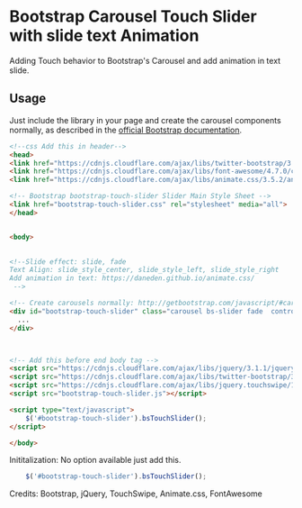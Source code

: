Bootstrap Carousel Touch Slider with slide text Animation
========================

Adding Touch behavior to Bootstrap's Carousel and add animation in text slide.

## Usage

Just include the library in your page and create the carousel components
normally, as described in the [official Bootstrap documentation](http://getbootstrap.com/javascript/#carousel).


```html
<!--css Add this in header-->
<head>
<link href="https://cdnjs.cloudflare.com/ajax/libs/twitter-bootstrap/3.3.7/css/bootstrap.min.css" rel="stylesheet" media="all">
<link href="https://cdnjs.cloudflare.com/ajax/libs/font-awesome/4.7.0/css/font-awesome.min.css" rel="stylesheet" media="all">
<link href="https://cdnjs.cloudflare.com/ajax/libs/animate.css/3.5.2/animate.min.css" rel="stylesheet" media="all">

<!-- Bootstrap bootstrap-touch-slider Slider Main Style Sheet -->
<link href="bootstrap-touch-slider.css" rel="stylesheet" media="all">
</head>


<body>
        

<!--Slide effect: slide, fade 
Text Align: slide_style_center, slide_style_left, slide_style_right
Add animation in text: https://daneden.github.io/animate.css/
 -->

<!-- Create carousels normally: http://getbootstrap.com/javascript/#carousel -->
<div id="bootstrap-touch-slider" class="carousel bs-slider fade  control-round indicators-line" data-ride="carousel">
  ...
</div>



<!-- Add this before end body tag -->
<script src="https://cdnjs.cloudflare.com/ajax/libs/jquery/3.1.1/jquery.min.js"></script>
<script src="https://cdnjs.cloudflare.com/ajax/libs/twitter-bootstrap/3.3.7/js/bootstrap.min.js"></script>
<script src="https://cdnjs.cloudflare.com/ajax/libs/jquery.touchswipe/1.6.18/jquery.touchSwipe.min.js"></script>
<script src="bootstrap-touch-slider.js"></script>

<script type="text/javascript">
    $('#bootstrap-touch-slider').bsTouchSlider();
</script>

</body>
```


Inititalization: No option available just add this.

```javascript
    $('#bootstrap-touch-slider').bsTouchSlider();
```



 Credits: Bootstrap, jQuery, TouchSwipe, Animate.css, FontAwesome
